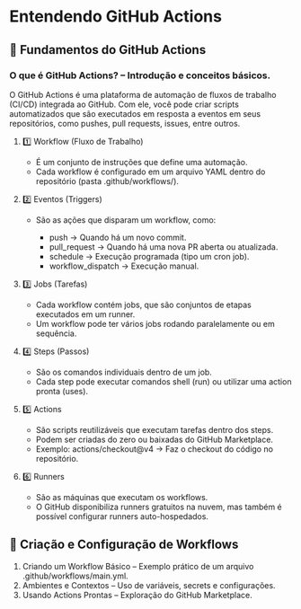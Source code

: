 # Entendendo GitHub Actions

## 🔹 Fundamentos do GitHub Actions

### O que é GitHub Actions? – Introdução e conceitos básicos.
   
   O GitHub Actions é uma plataforma de automação de fluxos de trabalho (CI/CD) integrada ao GitHub. Com ele, você pode criar scripts automatizados que são executados em resposta a eventos em seus repositórios, como pushes, pull requests, issues, entre outros.

   1. 1️⃣ Workflow (Fluxo de Trabalho)

      - É um conjunto de instruções que define uma automação.
      - Cada workflow é configurado em um arquivo YAML dentro do repositório (pasta .github/workflows/).
     
   2. 2️⃣ Eventos (Triggers)
      
      - São as ações que disparam um workflow, como:

        * push → Quando há um novo commit.
        * pull_request → Quando há uma nova PR aberta ou atualizada.
        * schedule → Execução programada (tipo um cron job).
        * workflow_dispatch → Execução manual.
          
   3. 3️⃣ Jobs (Tarefas)

      - Cada workflow contém jobs, que são conjuntos de etapas executados em um runner.
      - Um workflow pode ter vários jobs rodando paralelamente ou em sequência.
        
   4. 4️⃣ Steps (Passos)

      - São os comandos individuais dentro de um job.
      - Cada step pode executar comandos shell (run) ou utilizar uma action pronta (uses).

   5. 5️⃣ Actions

      - São scripts reutilizáveis que executam tarefas dentro dos steps.
      - Podem ser criadas do zero ou baixadas do GitHub Marketplace.
      - Exemplo: actions/checkout@v4 → Faz o checkout do código no repositório.
        
   6. 6️⃣ Runners

      - São as máquinas que executam os workflows.
      - O GitHub disponibiliza runners gratuitos na nuvem, mas também é possível configurar runners auto-hospedados.
     
   ## 🔹 Criação e Configuração de Workflows

   1. Criando um Workflow Básico – Exemplo prático de um arquivo .github/workflows/main.yml.
   2. Ambientes e Contextos – Uso de variáveis, secrets e configurações.
   3. Usando Actions Prontas – Exploração do GitHub Marketplace.

      



      
